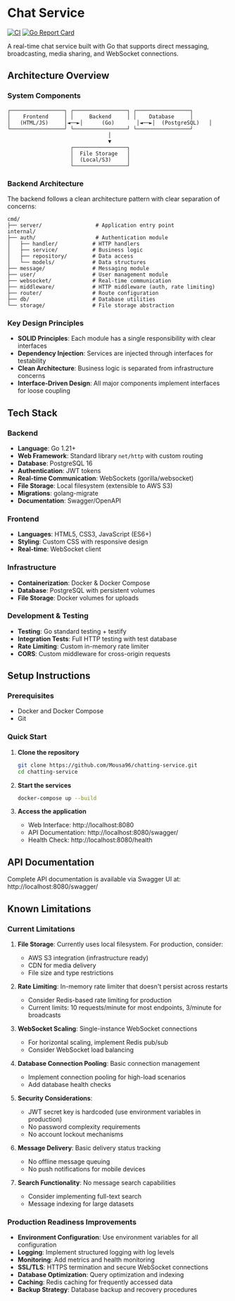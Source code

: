 # Chat Service

[![CI](https://github.com/Mousa96/chatting-service/actions/workflows/ci.yml/badge.svg)](https://github.com/Mousa96/chatting-service/actions/workflows/ci.yml)
[![Go Report Card](https://goreportcard.com/badge/github.com/Mousa96/chatting-service)](https://goreportcard.com/report/github.com/Mousa96/chatting-service)

A real-time chat service built with Go that supports direct messaging, broadcasting, media sharing, and WebSocket connections.

## Architecture Overview

### System Components

```
┌─────────────────┐ ┌─────────────────┐ ┌─────────────────┐
│    Frontend     │ │     Backend     │ │    Database     │
│   (HTML/JS)     │◄──►│      (Go)       │◄──►│  (PostgreSQL)   │
└─────────────────┘ └─────────────────┘ └─────────────────┘
                                │
                                ▼
                    ┌─────────────────┐
                    │  File Storage   │
                    │  (Local/S3)     │
                    └─────────────────┘
```

### Backend Architecture

The backend follows a clean architecture pattern with clear separation of concerns:

```
cmd/
├── server/                 # Application entry point
internal/
├── auth/                   # Authentication module
│   ├── handler/           # HTTP handlers
│   ├── service/           # Business logic
│   ├── repository/        # Data access
│   └── models/            # Data structures
├── message/               # Messaging module
├── user/                  # User management module
├── websocket/             # Real-time communication
├── middleware/            # HTTP middleware (auth, rate limiting)
├── router/                # Route configuration
├── db/                    # Database utilities
└── storage/               # File storage abstraction
```

### Key Design Principles

- **SOLID Principles**: Each module has a single responsibility with clear interfaces
- **Dependency Injection**: Services are injected through interfaces for testability
- **Clean Architecture**: Business logic is separated from infrastructure concerns
- **Interface-Driven Design**: All major components implement interfaces for loose coupling

## Tech Stack

### Backend

- **Language**: Go 1.21+
- **Web Framework**: Standard library `net/http` with custom routing
- **Database**: PostgreSQL 16
- **Authentication**: JWT tokens
- **Real-time Communication**: WebSockets (gorilla/websocket)
- **File Storage**: Local filesystem (extensible to AWS S3)
- **Migrations**: golang-migrate
- **Documentation**: Swagger/OpenAPI

### Frontend

- **Languages**: HTML5, CSS3, JavaScript (ES6+)
- **Styling**: Custom CSS with responsive design
- **Real-time**: WebSocket client

### Infrastructure

- **Containerization**: Docker & Docker Compose
- **Database**: PostgreSQL with persistent volumes
- **File Storage**: Docker volumes for uploads

### Development & Testing

- **Testing**: Go standard testing + testify
- **Integration Tests**: Full HTTP testing with test database
- **Rate Limiting**: Custom in-memory rate limiter
- **CORS**: Custom middleware for cross-origin requests

## Setup Instructions

### Prerequisites

- Docker and Docker Compose
- Git

### Quick Start

1. **Clone the repository**

   ```bash
   git clone https://github.com/Mousa96/chatting-service.git
   cd chatting-service
   ```

2. **Start the services**

   ```bash
   docker-compose up --build
   ```

3. **Access the application**
   - Web Interface: http://localhost:8080
   - API Documentation: http://localhost:8080/swagger/
   - Health Check: http://localhost:8080/health

## API Documentation

Complete API documentation is available via Swagger UI at: http://localhost:8080/swagger/

## Known Limitations

### Current Limitations

1. **File Storage**: Currently uses local filesystem. For production, consider:

   - AWS S3 integration (infrastructure ready)
   - CDN for media delivery
   - File size and type restrictions

2. **Rate Limiting**: In-memory rate limiter that doesn't persist across restarts

   - Consider Redis-based rate limiting for production
   - Current limits: 10 requests/minute for most endpoints, 3/minute for broadcasts

3. **WebSocket Scaling**: Single-instance WebSocket connections

   - For horizontal scaling, implement Redis pub/sub
   - Consider WebSocket load balancing

4. **Database Connection Pooling**: Basic connection management

   - Implement connection pooling for high-load scenarios
   - Add database health checks

5. **Security Considerations**:

   - JWT secret key is hardcoded (use environment variables in production)
   - No password complexity requirements
   - No account lockout mechanisms

6. **Message Delivery**: Basic delivery status tracking

   - No offline message queuing
   - No push notifications for mobile devices

7. **Search Functionality**: No message search capabilities
   - Consider implementing full-text search
   - Message indexing for large datasets

### Production Readiness Improvements

- **Environment Configuration**: Use environment variables for all configuration
- **Logging**: Implement structured logging with log levels
- **Monitoring**: Add metrics and health monitoring
- **SSL/TLS**: HTTPS termination and secure WebSocket connections
- **Database Optimization**: Query optimization and indexing
- **Caching**: Redis caching for frequently accessed data
- **Backup Strategy**: Database backup and recovery procedures
